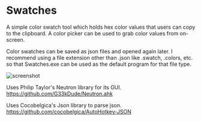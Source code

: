 # Swatches

A simple color swatch tool which holds hex color values that users can copy to the clipboard.
A color picker can be used to grab color values from on-screen.

Color swatches can be saved as json files and opened again later. I recommend using a file extension other than .json like .swatch, .colors, etc. so that Swatches.exe can be used as the default program for that file type.

![screenshot](https://user-images.githubusercontent.com/101291178/164343089-eb9d61b1-8633-49c7-bc75-37ae609106bd.png)

Uses Philip Taylor's Neutron library for its GUI.
https://github.com/G33kDude/Neutron.ahk

Uses Cocobelgica's Json library to parse json.
https://github.com/cocobelgica/AutoHotkey-JSON
